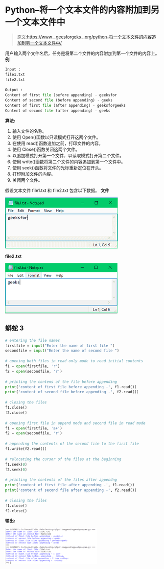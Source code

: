 # Python–将一个文本文件的内容附加到另一个文本文件中

> 原文:[https://www . geesforgeks . org/python-将一个文本文件的内容追加到另一个文本文件中/](https://www.geeksforgeeks.org/python-append-content-of-one-text-file-to-another/)

用户输入两个文件名后，任务是将第二个文件的内容附加到第一个文件的内容上。
**例**

```py
Input :
file1.txt
file2.txt

Output :
Content of first file (before appending) - geeksfor
Content of second file (before appending) - geeks
Content of first file (after appending) - geeksforgeeks
Content of second file (after appending) - geeks
```

**算法:**

1.  输入文件的名称。
2.  使用 Open()函数以只读模式打开这两个文件。
3.  在使用 read()函数追加之前，打印文件的内容。
4.  使用 Close()函数关闭这两个文件。
5.  以追加模式打开第一个文件，以读取模式打开第二个文件。
6.  使用 write()函数将第二个文件的内容追加到第一个文件中。
7.  使用 seek()函数将文件的光标重新定位在开头。
8.  打印附加文件的内容。
9.  关闭两个文件。

假设文本文件 file1.txt 和 file2.txt 包含以下数据。
**文件**

![file1.txt](img/b75822e3bb080c22446f208671947bb8.png)

**file2.txt**

![](img/8e860f6776c37d46f21aaaa0dce92ab2.png)

## 蟒蛇 3

```py
# entering the file names
firstfile = input("Enter the name of first file ")
secondfile = input("Enter the name of second file ")

# opening both files in read only mode to read initial contents
f1 = open(firstfile, 'r')
f2 = open(secondfile, 'r')

# printing the contens of the file before appending
print('content of first file before appending -', f1.read())
print('content of second file before appending -', f2.read())

# closing the files
f1.close()
f2.close()

# opening first file in append mode and second file in read mode
f1 = open(firstfile, 'a+')
f2 = open(secondfile, 'r')

# appending the contents of the second file to the first file
f1.write(f2.read())

# relocating the cursor of the files at the beginning
f1.seek(0)
f2.seek(0)

# printing the contents of the files after appendng
print('content of first file after appending -', f1.read())
print('content of second file after appending -', f2.read())

# closing the files
f1.close()
f2.close()
```

**输出:**

![Python - Append content of one text file to another](img/9441c9211adae6e22b1d71406d6b2aa4.png)